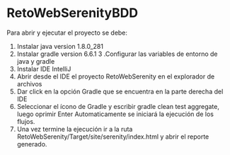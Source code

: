 # RetoWebSerenityBDD

Para abrir y ejecutar el proyecto se debe:
1. Instalar java version 1.8.0_281
2. Instalar gradle version 6.6.1
3 .Configurar las variables de entorno de java y gradle
4. Instalar IDE IntelliJ 
5. Abrir desde el IDE el proyecto RetoWebSerenity en el explorador de archivos
6. Dar click en la opción Gradle que se encuentra en la parte derecha del IDE 
7. Seleccionar el ícono de Gradle y escribir gradle clean test aggregate, luego oprimir Enter
   Automaticamente se iniciará la ejecución de los flujos.
9. Una vez termine la ejecución ir a la ruta RetoWebSerenity/Target/site/serenity/index.html y abrir el reporte generado.
